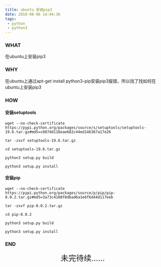 ```yaml
---
title: ubuntu 安装pip3
date: 2018-08-06 14:44:36
tags:
 - python
 - python3
---
```


### WHAT
在ubuntu上安装pip3

### WHY
在ubuntu上通过apt-get install python3-pip安装pip3报错，所以找了找如何在ubuntu上安装pip3

<!-- more -->

### HOW

#### 安装setuptools

```shell
wget --no-check-certificate  https://pypi.python.org/packages/source/s/setuptools/setuptools-19.6.tar.gz#md5=c607dd118eae682c44ed146367a17e26

tar -zxvf setuptools-19.6.tar.gz

cd setuptools-19.6.tar.gz

python3 setup.py build

python3 setup.py install
```

#### 安装pip

```shell
wget --no-check-certificate  https://pypi.python.org/packages/source/p/pip/pip-8.0.2.tar.gz#md5=3a73c4188f8dbad6a1e6f6d44d117eeb

tar -zxvf pip-8.0.2.tar.gz

cd pip-8.0.2

python3 setup.py build

python3 setup.py install
```

### END

<div style="font-size: 25px; font-weight: 3px; text-align: center;">未完待续……</div>